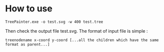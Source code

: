 How to use
===========================
    TreePainter.exe -o test.svg -w 400 test.tree

Then check the output file test.svg.
The format of input file is simple :

    treenodename x-coord y-coord [...all the children which have the same format as parent...]